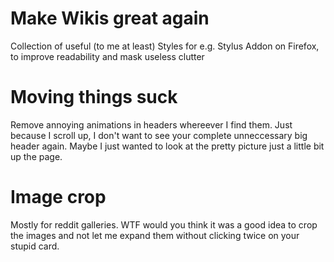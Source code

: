 # Make Wikis great again

Collection of useful (to me at least) Styles for e.g. Stylus Addon on Firefox, to improve readability and mask useless clutter

# Moving things suck

Remove annoying animations in headers whereever I find them. Just because I scroll up, I don't want to see your complete unneccessary big header again. Maybe I just wanted to look at the pretty picture just a little bit up the page.

# Image crop

Mostly for reddit galleries. WTF would you think it was a good idea to crop the images and not let me expand them without clicking twice on your stupid card.
